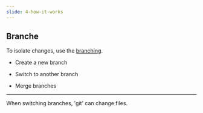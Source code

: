 ```yaml
---
slide: 4-how-it-works
---
```

## Branche

To isolate changes, use the [branching](https://docs.github.com/en/desktop/contributing-and-collaborating-using-github-desktop/making-changes-in-a-branch/managing-branches).

* Create a new branch

* Switch to another branch

* Merge branches

---

When switching branches, 'git' can change files.
